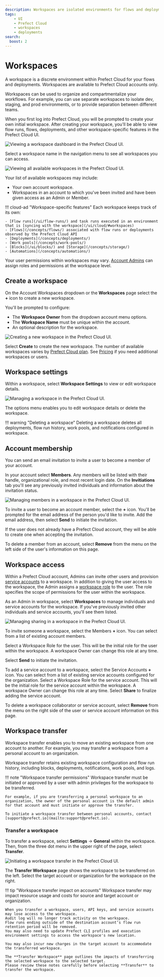 ```yaml
---
description: Workspaces are isolated environments for flows and deployments within Prefect Cloud.
tags:
    - UI
    - Prefect Cloud
    - workspaces
    - deployments
search:
  boost: 2
---
```


# Workspaces <span class="badge cloud"></span>

A workspace is a discrete environment within Prefect Cloud for your flows and deployments.
Workspaces are available to Prefect Cloud accounts only.

Workspaces can be used to organize and compartmentalize your workflows.
For example, you can use separate workspaces to isolate dev, staging, and prod environments, or to provide separation between different teams.

When you first log into Prefect Cloud, you will be prompted to create your own initial workspace.
After creating your workspace, you'll be able to view flow runs, flows, deployments, and other workspace-specific features in the Prefect Cloud UI.

![Viewing a workspace dashboard in the Prefect Cloud UI.](/img/ui/cloud-new-workspace.png)

Select a workspace name in the navigation menu to see all workspaces you can access.

![Viewing all available workspaces in the Prefect Cloud UI.](/img/ui/all-workspaces.png)

Your list of available workspaces may include:

- Your own account workspace.
- Workspaces in an account to which you've been invited and have been given access as an Admin or Member.

!!! cloud-ad "Workspace-specific features"
    Each workspace keeps track of its own:

    - [Flow runs](/ui/flow-runs/) and task runs executed in an environment that is [syncing with the workspace](/ui/cloud/#workspaces)
    - [Flows](/concepts/flows/) associated with flow runs or deployments observed by the Prefect Cloud API
    - [Deployments](/concepts/deployments/)
    - [Work pools](/concepts/work-pools/)
    - [Blocks](/ui/blocks/) and [Storage](/concepts/storage/)
    - [Automations](/concepts/automations/)

Your user permissions within workspaces may vary. [Account Admins](/ui/pro-enterprise/) can assign roles and permissions at the workspace level.

## Create a workspace

On the Account Workspaces dropdown or the **Workspaces** page select the **+** icon to create a new workspace.

You'll be prompted to configure:

- The **Workspace Owner** from the dropdown account menu options.
- The **Workspace Name** must be unique within the account.
- An optional description for the workspace.

![Creating a new workspace in the Prefect Cloud UI.](/img/ui/create-workspace.png)

Select **Create** to create the new workspace.
The number of available workspaces varies by [Prefect Cloud plan](https://www.prefect.io/pricing/).
See [Pricing](https://www.prefect.io/pricing/) if you need additional workspaces or users.

## Workspace settings

Within a workspace, select **Workspace Settings** to view or edit workspace details.  

![Managing a workspace in the Prefect Cloud UI.](/img/ui/workspace-settings.png)

The options menu enables you to edit workspace details or delete the workspace.

!!! warning "Deleting a workspace"
    Deleting a workspace deletes all deployments, flow run history, work pools, and notifications configured in workspace.

## Account membership

You can send an email invitation to invite a user to become a member of your account.

In your account select **Members**.
Any members will be listed with their handle, organizational role, and most recent login date.
On the **Invitiations** tab you'll see any previously invited individuals and information about the invitation status.

![Managing members in a workspace in the Prefect Cloud UI.](/img/ui/workspace-collaborators.png)

To invite a user to become an account member, select the **+** icon.
You'll be prompted for the email address of the person you'd like to invite.
Add the email address, then select **Send** to initiate the invitation.

If the user does not already have a Prefect Cloud account, they will be able to create one when accepting the invitation.

To delete a member from an account, select **Remove** from the menu on the left side of the user's information on this page.

## Workspace access <span class="badge pro"></span> <span class="badge enterprise"></span>

Within a Prefect Cloud account, Admins can invite other users and provision [service accounts](/ui/service-accounts/) to a workspace.
In addition to giving the user access to the workspace, the Admin assigns a [workspace role](/ui/roles/) to the user.
The role specifies the scope of permissions for the user within the workspace.

As an Admin in workspace, select **Workspaces** to manage individuals and service accounts for the workspace.
If you've previously invited other individuals and service accounts, you'll see them listed.

![Managing sharing in a workspace in the Prefect Cloud UI.](/img/ui/workspace-sharing.png)

To invite someone a workspace, select the Members **+** icon. You can select from a list of existing account members.

Select a Workspace Role for the user.
This will be the initial role for the user within the workspace. A workspace Owner can change this role at any time.

Select **Send** to initiate the invitation.

To add a service account to a workspace, select the Service Accounts **+** icon.
You can select from a list of existing service accounts configured for the organization.
Select a Workspace Role for the service account. This will be the initial role for the service account within the workspace.
A workspace Owner can change this role at any time. Select **Share** to finalize adding the service account.

To delete a workspace collaborator or service account, select **Remove** from the menu on the right side of the user or service account information on this page.

## Workspace transfer

Workspace transfer enables you to move an existing workspace from one account to another.
For example, you may transfer a workspace from a personal account to an organization.

Workspace transfer retains existing workspace configuration and flow run history, including blocks, deployments, notifications, work pools, and logs.

!!! note "Workspace transfer permissions"
    Workspace transfer must be initiated or approved by a user with admin privileges for the workspace to be transferred.

    For example, if you are transferring a personal workspace to an organization, the owner of the personal account is the default admin for that account and must initiate or approve the transfer.

    To initiate a workspace transfer between personal accounts, contact [support@prefect.io](mailto:support@prefect.io).

### Transfer a workspace

To transfer a workspace, select **Settings**  -> **General** within the workspace.
Then, from the three dot menu in the upper right of the page, select **Transfer**.

![Initiating a workspace transfer in the Prefect Cloud UI.](/img/ui/workspace-transfer.png)

The **Transfer Workspace** page shows the workspace to be transferred on the left.
Select the target account or organization for the workspace on the right.

!!! tip "Workspace transfer impact on accounts"
    Workspace transfer may impact resource usage and costs for source and target account or organization.

    When you transfer a workspace, users, API keys, and service accounts may lose access to the workspace. 
    Audit log will no longer track activity on the workspace. 
    Flow runs ending outside of the destination account’s flow run retention period will be removed. 
    You may also need to update Prefect CLI profiles and execution environment settings to access the workspace's new location.

    You may also incur new charges in the target account to accommodate the transferred workspace.

    The **Transfer Workspace** page outlines the impacts of transferring the selected workspace to the selected target. 
    Please review these notes carefully before selecting **Transfer** to transfer the workspace.
